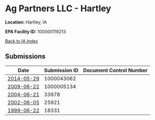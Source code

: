 # Ag Partners LLC - Hartley

**Location:** Hartley, IA

**EPA Facility ID:** 100000118213

[Back to IA Index](../../index.md)

## Submissions

| Date | Submission ID | Document Control Number |
|------|--------------|-------------------------|
| [2014-05-29](submissions/1000043062.md) | 1000043062 |  |
| [2009-06-22](submissions/1000005134.md) | 1000005134 |  |
| [2004-06-21](submissions/33978.md) | 33978 |  |
| [2002-06-05](submissions/25921.md) | 25921 |  |
| [1999-06-22](submissions/18331.md) | 18331 |  |
